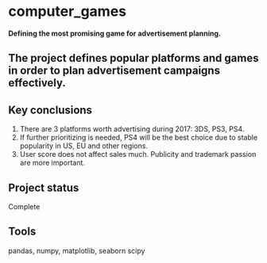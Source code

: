 # computer_games
**Defining the most promising game for advertisement planning.**
## The project defines popular platforms and games in order to plan advertisement campaigns effectively.

## Key conclusions
1. There are 3 platforms worth advertising during 2017: 3DS, PS3, PS4.
2. If further prioritizing is needed, PS4 will be the best choice due to stable popularity in US, EU and other regions.
3. User score does not affect sales much. Publicity and trademark passion are more important.

## Project status
Complete

## Tools
pandas, numpy, matplotlib, seaborn scipy
